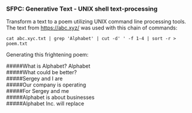 ### SFPC: Generative Text - UNIX shell text-processing 

Transform a text to a poem utilizing UNIX command line processing tools.  
The text from https://abc.xyz/ was used with this chain of commands:

```
cat abc.xyc.txt | grep 'Alphabet' | cut -d' ' -f 1-4 | sort -r > poem.txt
```

Generating this frightening poem:


#####What is Alphabet? Alphabet  
#####What could be better?  
#####Sergey and I are  
#####Our company is operating  
#####For Sergey and me  
#####Alphabet is about businesses  
#####Alphabet Inc. will replace  
